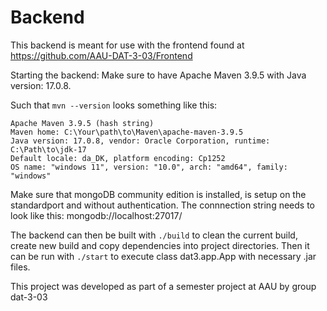 # Backend

This backend is meant for use with the frontend found at https://github.com/AAU-DAT-3-03/Frontend

Starting the backend:
Make sure to have Apache Maven 3.9.5 with Java version: 17.0.8.

Such that `mvn --version` looks something like this:

```
Apache Maven 3.9.5 (hash string)
Maven home: C:\Your\path\to\Maven\apache-maven-3.9.5
Java version: 17.0.8, vendor: Oracle Corporation, runtime: C:\Path\to\jdk-17
Default locale: da_DK, platform encoding: Cp1252
OS name: "windows 11", version: "10.0", arch: "amd64", family: "windows"
```

Make sure that mongoDB community edition is installed, is setup on the standardport and without authentication.
The connnection string needs to look like this: mongodb://localhost:27017/

The backend can then be built with `./build` to clean the current build, create new 
build and copy dependencies into project directories.
Then it can be run with `./start` to execute class dat3.app.App with necessary .jar files.

This project was developed as part of a semester project at AAU by group dat-3-03
